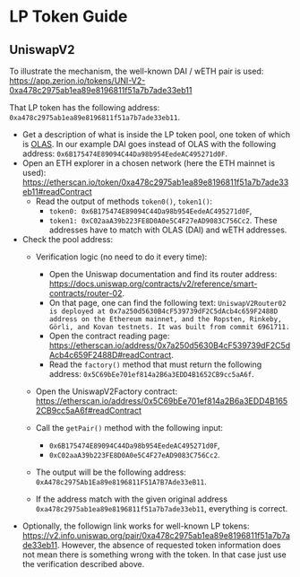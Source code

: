 # LP Token Guide
## UniswapV2
To illustrate the mechanism, the well-known DAI / wETH pair is used: https://app.zerion.io/tokens/UNI-V2-0xa478c2975ab1ea89e8196811f51a7b7ade33eb11

That LP token has the following address: `0xa478c2975ab1ea89e8196811f51a7b7ade33eb11`.

- Get a description of what is inside the LP token pool, one token of which is [OLAS](https://etherscan.io/address/0x0001A500A6B18995B03f44bb040A5fFc28E45CB0).
  In our example DAI goes instead of OLAS with the following address: `0x6B175474E89094C44Da98b954EedeAC495271d0F`.
- Open an ETH explorer in a chosen network (here the ETH mainnet is used): https://etherscan.io/token/0xa478c2975ab1ea89e8196811f51a7b7ade33eb11#readContract
  - Read the output of methods `token0()`, `token1()`:
    - `token0: 0x6B175474E89094C44Da98b954EedeAC495271d0F`,
    - `token1: 0xC02aaA39b223FE8D0A0e5C4F27eAD9083C756Cc2`.
    These addresses have to match with OLAS (DAI) and wETH addresses.
- Check the pool address:
  - Verification logic (no need to do it every time):
    - Open the Uniswap documentation and find its router address: https://docs.uniswap.org/contracts/v2/reference/smart-contracts/router-02.
    - On that page, one can find the following text: `UniswapV2Router02 is deployed at 0x7a250d5630B4cF539739dF2C5dAcb4c659F2488D address on the Ethereum mainnet, and the Ropsten, Rinkeby, Görli, and Kovan testnets. It was built from commit 6961711.`
    - Open the contract reading page: https://etherscan.io/address/0x7a250d5630B4cF539739dF2C5dAcb4c659F2488D#readContract.
    - Read the `factory()` method that must return the following address: `0x5C69bEe701ef814a2B6a3EDD4B1652CB9cc5aA6f`.

  - Open the UniswapV2Factory contract: https://etherscan.io/address/0x5C69bEe701ef814a2B6a3EDD4B1652CB9cc5aA6f#readContract
  - Call the `getPair()` method with the following input:
    - `0x6B175474E89094C44Da98b954EedeAC495271d0F`,
    - `0xC02aaA39b223FE8D0A0e5C4F27eAD9083C756Cc2`.
  - The output will be the following address: `0xA478c2975Ab1Ea89e8196811F51A7B7Ade33eB11`.
  - If the address match with the given original address `0xa478c2975ab1ea89e8196811f51a7b7ade33eb11`, everything is correct.
- Optionally, the followign link works for well-known LP tokens: https://v2.info.uniswap.org/pair/0xa478c2975ab1ea89e8196811f51a7b7ade33eb11.
  However, the absence of requested token information does not mean there is something wrong with the token. In that case just use the verification described above.